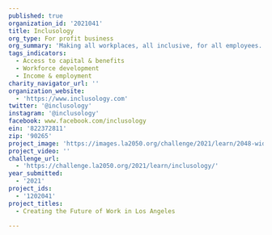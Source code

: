 ```yaml
---
published: true
organization_id: '2021041'
title: Inclusology
org_type: For profit business
org_summary: 'Making all workplaces, all inclusive, for all employees.'
tags_indicators:
  - Access to capital & benefits
  - Workforce development
  - Income & employment
charity_navigator_url: ''
organization_website:
  - 'https://www.inclusology.com'
twitter: '@inclusology'
instagram: '@inclusology'
facebook: www.facebook.com/inclusology
ein: '822372811'
zip: '90265'
project_image: 'https://images.la2050.org/challenge/2021/learn/2048-wide/inclusology.jpg'
project_video: ''
challenge_url:
  - 'https://challenge.la2050.org/2021/learn/inclusology/'
year_submitted:
  - '2021'
project_ids:
  - '1202041'
project_titles:
  - Creating the Future of Work in Los Angeles

---
```

